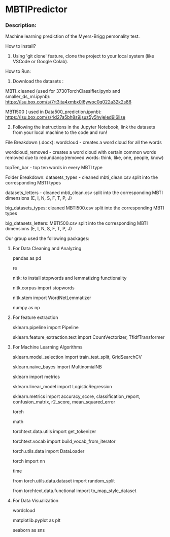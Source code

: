 # MBTIPredictor
### Description: 
Machine learning prediction of the Myers-Brigg personality test.

How to install?
1) Using 'git clone' feature, clone the project to your local system (like VSCode or Google Colab). 

How to Run: 
1) Download the datasets :
   
MBTI_cleaned (used for 3730TorchClassifier.ipynb and smaller_ds_ml.ipynb): https://lsu.box.com/s/7rt3ita4xmbx0l6ywoc0q022a32k2s86

MBTI500 ( used in Data500_prediction.ipynb): https://lsu.box.com/s/4d27a5bh8s9jsuz5y5hvjeled9l6lise

2) Following the instructions in the Jupyter Notebook, link the datasets from your local machine to the code and run!

File Breakdown (.docx):
wordcloud - creates a word cloud for all the words

wordcloud_removed - creates a word cloud with certain common words removed due to redundancy(removed words: think, like, one, people, know)

topTen_bar - top ten words in every MBTI type

Folder Breakdown:
datasets_types - cleaned mbti_clean.csv split into the corresponding MBTI types

datasets_letters - cleaned mbti_clean.csv split into the corresponding MBTI dimensions (E, I, N, S, F, T, P, J)

big_datasets_types: cleaned MBTI500.csv split into the corresponding MBTI types

big_datasets_letters: MBTI500.csv split into the corresponding MBTI dimensions (E, I, N, S, F, T, P, J)




Our group used the following packages:
1. For Data Cleaning and Analyzing
    <p>pandas as pd</p>
    <p>re</p>
    <p>nltk: to install stopwords and lemmatizing functionality</p>
    <p>nltk.corpus import stopwords</p>
    <p>nltk.stem import WordNetLemmatizer</p>
    <p>numpy as np</p>
3. For feature extraction
    <p>sklearn.pipeline import Pipeline</p>
    <p>sklearn.feature_extraction.text import CountVectorizer, TfidfTransformer</p>
4. For Machine Learning Algorithms</p>
    <p>sklearn.model_selection import train_test_split, GridSearchCV</p>
    <p>sklearn.naive_bayes import MultinomialNB</p>
    <p>sklearn import metrics</p>
    <p>sklearn.linear_model import LogisticRegression</p>
    <p>sklearn.metrics import accuracy_score, classification_report, confusion_matrix, r2_score, mean_squared_error</p>
    <p>torch</p>
    <p>math</p>
    <p>torchtext.data.utils import get_tokenizer</p>
    <p>torchtext.vocab import build_vocab_from_iterator</p>
    <p>torch.utils.data import DataLoader</p>
    <p>torch import nn</p>
    <p>time</p>
    <p>from torch.utils.data.dataset import random_split</p>
    <p>from torchtext.data.functional import to_map_style_dataset</p>
5. For Data Visualization
    <p>wordcloud</p>
    <p>matplotlib.pyplot as plt</p>
    <p>seaborn as sns</p>
